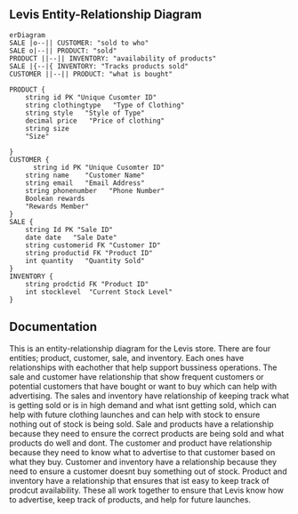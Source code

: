 ## Levis Entity-Relationship Diagram 

```mermaid
erDiagram
SALE |o--|| CUSTOMER: "sold to who"
SALE o|--|| PRODUCT: "sold" 
PRODUCT ||--|| INVENTORY: "availability of products"
SALE |{--|{ INVENTORY: "Tracks products sold"
CUSTOMER ||--|| PRODUCT: "what is bought" 

PRODUCT {
    string id PK "Unique Cusomter ID" 
    string clothingtype   "Type of Clothing"
    string style   "Style of Type"
    decimal price   "Price of clothing"
    string size   
    "Size"

} 
CUSTOMER {
      string id PK "Unique Cusomter ID" 
    string name    "Customer Name"
    string email   "Email Address"
    string phonenumber   "Phone Number"
    Boolean rewards  
    "Rewards Member"
}
SALE {
    string Id PK "Sale ID" 
    date date   "Sale Date" 
    string customerid FK "Customer ID" 
    string productid FK "Product ID" 
    int quantity   "Quantity Sold" 
}
INVENTORY {
    string prodctid FK "Product ID" 
    int stocklevel  "Current Stock Level"
}

```
## Documentation 
This is an entity-relationship diagram for the Levis store. There are four entities; product, customer, sale, and inventory. Each ones have relationships with eachother that help support bussiness operations. The sale and customer have relationship that show frequent customers or potential customers that have bought or want to buy which can help with advertising. The sales and inventory have relationship of keeping track what is getting sold or is in high demand and what isnt getting sold, which can help with future clothing launches and can help with stock to ensure nothing out of stock is being sold. Sale and products have a relationship because they need to ensure the correct products are being sold and what products do well and dont. The customer and product have relationship because they need to know what to advertise to that customer based on what they buy. Customer and inventory have a relationship because they need to ensure a customer doesnt buy something out of stock. Product and inventory have a relationship that ensures that ist easy to keep track of prodcut availability. These all work together to ensure that Levis know how to advertise, keep track of products, and help for future launches.  